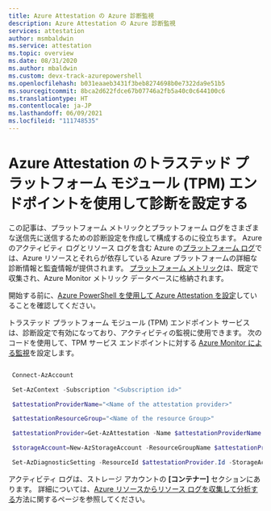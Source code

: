 ```yaml
---
title: Azure Attestation の Azure 診断監視
description: Azure Attestation の Azure 診断監視
services: attestation
author: msmbaldwin
ms.service: attestation
ms.topic: overview
ms.date: 08/31/2020
ms.author: mbaldwin
ms.custom: devx-track-azurepowershell
ms.openlocfilehash: b031eaaeb3431f3beb8274698b0e7322da9e51b5
ms.sourcegitcommit: 8bca2d622fdce67b07746a2fb5a40c0c644100c6
ms.translationtype: HT
ms.contentlocale: ja-JP
ms.lasthandoff: 06/09/2021
ms.locfileid: "111748535"
---
```

# <a name="set-up-diagnostics-with-a-trusted-platform-module-tpm-endpoint-of-azure-attestation"></a>Azure Attestation のトラステッド プラットフォーム モジュール (TPM) エンドポイントを使用して診断を設定する

この記事は、プラットフォーム メトリックとプラットフォーム ログをさまざまな送信先に送信するための診断設定を作成して構成するのに役立ちます。 Azure のアクティビティ ログとリソース ログを含む Azure の[プラットフォーム ログ](../azure-monitor/essentials/platform-logs-overview.md)では、Azure リソースとそれらが依存している Azure プラットフォームの詳細な診断情報と監査情報が提供されます。 [プラットフォーム メトリック](../azure-monitor/essentials/data-platform-metrics.md)は、既定で収集され、Azure Monitor メトリック データベースに格納されます。

開始する前に、[Azure PowerShell を使用して Azure Attestation を設定](quickstart-powershell.md)していることを確認してください。

トラステッド プラットフォーム モジュール (TPM) エンドポイント サービスは、診断設定で有効になっており、アクティビティの監視に使用できます。 次のコードを使用して、TPM サービス エンドポイントに対する [Azure Monitor による監視](../azure-monitor/overview.md)を設定します。

```powershell

 Connect-AzAccount 

 Set-AzContext -Subscription "<Subscription id>"

 $attestationProviderName="<Name of the attestation provider>"

 $attestationResourceGroup="<Name of the resource Group>"

 $attestationProvider=Get-AzAttestation -Name $attestationProviderName -ResourceGroupName $attestationResourceGroup 

 $storageAccount=New-AzStorageAccount -ResourceGroupName $attestationProvider.ResourceGroupName -Name "<Storage Account Name>" -SkuName Standard_LRS -Location "<Location>"

 Set-AzDiagnosticSetting -ResourceId $attestationProvider.Id -StorageAccountId $storageAccount.Id -Enabled $true 

```

アクティビティ ログは、ストレージ アカウントの **[コンテナー]** セクションにあります。 詳細については、[Azure リソースからリソース ログを収集して分析する](../azure-monitor/essentials/tutorial-resource-logs.md)方法に関するページを参照してください。
